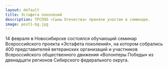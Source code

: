 ```yaml
---
layout: default
title: Эстафета поколений
description: ТРСПОО «Сыны Отечества» приняли участие в семинаре.
image: post1-bg.jpg
---
```

14 февраля в Новосибирске состоялся обучающий семинар Всероссийского проекта «Эстафета поколений», на котором собрались 400 представителей ветеранских организаций и участников Всероссийского общественного движения «Волонтеры Победы» из двенадцати регионов Сибирского федерального округа.
